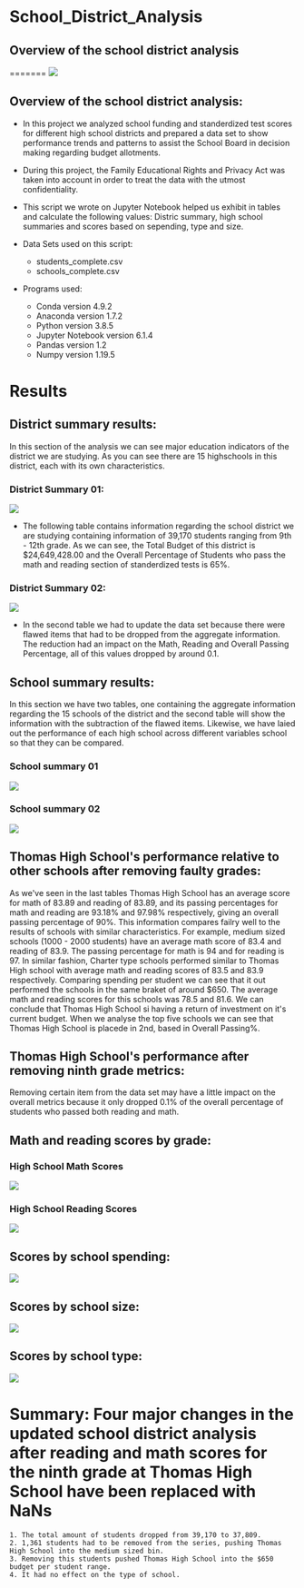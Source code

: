 # School_District_Analysis


## Overview of the school district analysis
=======
![](/Resources/Education.gif)

## Overview of the school district analysis:
* In this project we analyzed school funding and standerdized test scores for different high school districts and prepared a data set to show performance trends and patterns to assist the School Board in decision making regarding budget allotments. 

* During this project, the Family Educational Rights and Privacy Act was taken into account in order to treat the data with the utmost confidentiality.

* This script we wrote on Jupyter Notebook helped us exhibit in tables and calculate the following values: Distric summary, high school summaries and scores based on sepending, type and size. 

* Data Sets used on this script:
    * students_complete.csv
    * schools_complete.csv

* Programs used:
    * Conda version 4.9.2
    * Anaconda version 1.7.2
    * Python version 3.8.5
    * Jupyter Notebook version 6.1.4
    * Pandas version 1.2
    * Numpy version 1.19.5

# Results

## District summary results: 
In this section of the analysis we can see major education indicators of the district we are studying. As you can see there are 15 highschools in this district, each with its own characteristics.

### District Summary 01:
![](Resources/district_summary_01.png)

   * The following table contains information regarding the school district we are studying containing information of 39,170 students ranging from 9th - 12th grade. As we can see, the Total Budget of this district is $24,649,428.00 and the Overall Percentage of Students who pass the math and reading section of standerdized tests is 65%.  
 
 ### District Summary 02:
 ![](Resources/district_summary_02.png)
 
   * In the second table we had to update the data set because there were flawed items that had to be dropped from the aggregate information. The reduction had an impact on the Math, Reading and Overall Passing Percentage, all of this values dropped by around 0.1. 

## School summary results:
In this section we have two tables, one containing the aggregate information regarding the 15 schools of the district and the second table will show the information with the subtraction of the flawed items. Likewise, we have laied out the performance of each high school across different variables school so that they can be compared.  

### School summary 01

![](Resources/per_school_summary01.png)

### School summary 02

![](Resources/per_school_summary02.png)

## Thomas High School's performance relative to other schools after removing faulty grades: 

As we've seen in the last tables Thomas High School has an average score for math of 83.89 and reading of 83.89, and its passing percentages for math and reading are 93.18% and 97.98% respectively, giving an overall passing percentage of 90%. This information compares failry well to the results of schools with similar characteristics. For example, medium sized schools (1000 - 2000 students) have an average math score of 83.4 and reading of 83.9. The passing percentage for math is 94 and for reading is 97. In similar fashion, Charter type schools performed similar to Thomas High school with average math and reading scores of 83.5 and 83.9 respectively. Comparing spending per student we can see that it out performed the schools in the same braket of around $650. The average math and reading scores for this schools was 78.5 and 81.6. We can conclude that Thomas High School si having a return of investment on it's current budget. When we analyse the top five schools we can see that Thomas High School is placede in 2nd, based in Overall Passing%. 

## Thomas High School's performance after removing ninth grade metrics:

Removing certain item from the data set may have a little impact on the overall metrics because it only dropped 0.1% of the overall percentage of students who passed both reading and math.

   ## Math and reading scores by grade:
   
   ### High School Math Scores
   
   ![](Resources/highschool_math_scores.png)
   
   ### High School Reading Scores
   
   ![](Resources/highschool_reading_scores.png)
   
   ## Scores by school spending:
   
   ![](Resources/spending_scores.png)
   
   ## Scores by school size:
   
   ![](Resources/size_scores.png)
   
   ## Scores by school type: 
   
   ![](Resources/type_scores.png)
   
 # Summary: Four major changes in the updated school district analysis after reading and math scores for the ninth grade at Thomas High School have been replaced with NaNs
    1. The total amount of students dropped from 39,170 to 37,809.
    2. 1,361 students had to be removed from the series, pushing Thomas High School into the medium sized bin. 
    3. Removing this students pushed Thomas High School into the $650 budget per student range. 
    4. It had no effect on the type of school.

